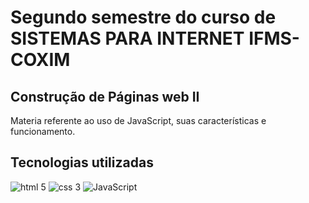 # Segundo semestre do curso de SISTEMAS PARA INTERNET IFMS-COXIM

## Construção de Páginas web II

Materia referente ao uso de JavaScript, suas características e funcionamento.

## Tecnologias utilizadas
<img aling="center" alt="html 5" src="https://img.shields.io/badge/HTML5-E34F26?style=for-the-badge&logo=html5&logoColor=white"/>
<img aling="center" alt="css 3" src="https://img.shields.io/badge/CSS3-1572B6?style=for-the-badge&logo=css3&logoColor=white"/>
<img aling="center" alt="JavaScript" src="https://img.shields.io/badge/JavaScript-F7DF1E?style=for-the-badge&logo=javascriptlogoColor=black"/>